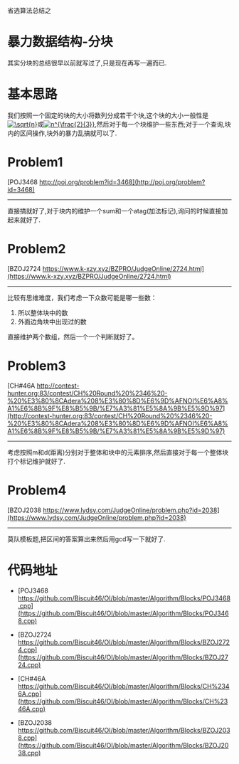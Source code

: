 省选算法总结之
# 暴力数据结构-分块

其实分块的总结很早以前就写过了,只是现在再写一遍而已.

# 基本思路
我们按照一个固定的块的大小将数列分成若干个块,这个块的大小一般性是<a href="https://www.codecogs.com/eqnedit.php?latex=\sqrt{n}" target="_blank"><img src="https://latex.codecogs.com/gif.latex?\sqrt{n}" title="\sqrt{n}" /></a>或<a href="https://www.codecogs.com/eqnedit.php?latex=n^{\frac{2}{3}}" target="_blank"><img src="https://latex.codecogs.com/gif.latex?n^{\frac{2}{3}}" title="n^{\frac{2}{3}}" /></a>,然后对于每一个块维护一些东西;对于一个查询,块内的区间操作,块外的暴力乱搞就可以了.

# Problem1

[POJ3468 http://poj.org/problem?id=3468](http://poj.org/problem?id=3468)

--------
直接搞就好了,对于块内的维护一个sum和一个atag(加法标记),询问的时候直接加起来就好了.

# Problem2
[BZOJ2724 https://www.k-xzy.xyz/BZPRO/JudgeOnline/2724.html](https://www.k-xzy.xyz/BZPRO/JudgeOnline/2724.html)  

--------
比较有思维难度，我们考虑一下众数可能是哪一些数：
1. 所以整体块中的数
2. 外面边角块中出现过的数

直接维护两个数组，然后一个一个判断就好了。

# Problem3
[CH#46A http://contest-hunter.org:83/contest/CH%20Round%20%2346%20-%20%E3%80%8CAdera%208%E3%80%8D%E6%9D%AFNOI%E6%A8%A1%E6%8B%9F%E8%B5%9B/%E7%A3%81%E5%8A%9B%E5%9D%97](http://contest-hunter.org:83/contest/CH%20Round%20%2346%20-%20%E3%80%8CAdera%208%E3%80%8D%E6%9D%AFNOI%E6%A8%A1%E6%8B%9F%E8%B5%9B/%E7%A3%81%E5%8A%9B%E5%9D%97)

--------
考虑按照m和d(距离)分别对于整体和块中的元素排序,然后直接对于每一个整体块打个标记维护就好了.


# Problem4
[BZOJ2038 https://www.lydsy.com/JudgeOnline/problem.php?id=2038](https://www.lydsy.com/JudgeOnline/problem.php?id=2038)

--------
莫队模板题,把区间的答案算出来然后用gcd写一下就好了.



# 代码地址
- [POJ3468 https://github.com/Biscuit46/OI/blob/master/Algorithm/Blocks/POJ3468.cpp](https://github.com/Biscuit46/OI/blob/master/Algorithm/Blocks/POJ3468.cpp)

- [BZOJ2724 https://github.com/Biscuit46/OI/blob/master/Algorithm/Blocks/BZOJ2724.cpp](https://github.com/Biscuit46/OI/blob/master/Algorithm/Blocks/BZOJ2724.cpp)  

- [CH#46A https://github.com/Biscuit46/OI/blob/master/Algorithm/Blocks/CH%2346A.cpp](https://github.com/Biscuit46/OI/blob/master/Algorithm/Blocks/CH%2346A.cpp)  

- [BZOJ2038 https://github.com/Biscuit46/OI/blob/master/Algorithm/Blocks/BZOJ2038.cpp](https://github.com/Biscuit46/OI/blob/master/Algorithm/Blocks/BZOJ2038.cpp)
